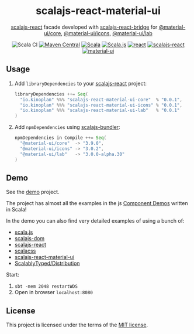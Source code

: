 <h1 align="center">scalajs-react-material-ui</h1>

<div align="center">

[scalajs-react](https://github.com/japgolly/scalajs-react) facade developed with [scalajs-react-bridge](https://github.com/payalabs/scalajs-react-bridge) for [@material-ui/core](https://github.com/mui-org/material-ui/tree/v3.x/packages/material-ui), [@material-ui/icons](https://github.com/mui-org/material-ui/tree/v3.x/packages/material-ui-icons), [@material-ui/lab](https://github.com/mui-org/material-ui/tree/v3.x/packages/material-ui-lab)

![Scala CI](https://github.com/kinoplan/scalajs-react-material-ui/workflows/Scala%20CI/badge.svg?branch=master)
[![Maven Central](https://img.shields.io/maven-central/v/io.kinoplan/scalajs-react-material-ui-core_sjs0.6_2.12.svg?label=Maven%20Central)](https://search.maven.org/search?q=g:%22io.kinoplan%22%20AND%20(a:%22scalajs-react-material-ui-core_sjs0.6_2.12%22%20OR%20a:%22scalajs-react-material-ui-icons_sjs0.6_2.12%22%20OR%20a:%22scalajs-react-material-ui-lab_sjs0.6_2.12%22))
[![Scala](https://img.shields.io/badge/Scala-2.12.10-red.svg?logo=Scala&logoColor=red)](https://www.scala-lang.org/)
[![Scala.js](https://img.shields.io/badge/Scala.js-0.6.32-orange.svg?logo=Scala&logoColor=orange)](https://www.scala-js.org/)
[![react](https://img.shields.io/badge/react-16.7.0-61DAFB.svg?logo=React)](https://ru.reactjs.org/)
[![scalajs-react](https://img.shields.io/static/v1?label=scalajs-react&message=1.6.0&color=blue)](https://github.com/japgolly/scalajs-react)
[![material-ui](https://img.shields.io/static/v1?label=material-ui&message=3.9.0&color=ff69b4)](https://v3.material-ui.com/)

</div>

## Usage
1. Add `libraryDependencies` to your [scalajs-react](https://github.com/japgolly/scalajs-react) project:

    ```scala
    libraryDependencies ++= Seq(
      "io.kinoplan" %%% "scalajs-react-material-ui-core"  % "0.0.1",
      "io.kinoplan" %%% "scalajs-react-material-ui-icons" % "0.0.1",
      "io.kinoplan" %%% "scalajs-react-material-ui-lab"   % "0.0.1"
    )
    ```

2. Add `npmDependencies` using [scalajs-bundler](https://scalacenter.github.io/scalajs-bundler/):

    ```scala
    npmDependencies in Compile ++= Seq(
      "@material-ui/core"  -> "3.9.0",
      "@material-ui/icons" -> "3.0.2",
      "@material-ui/lab"   -> "3.0.0-alpha.30"
    )
    ```

## Demo

See the [demo](/demo) project.

The project has almost all the examples in the js
[Component Demos](https://v3.material-ui.com/getting-started/installation/) written in Scala!

In the demo you can also find very detailed examples of using a bunch of: 

- [scala.js](http://scala-js.org)
- [scalajs-dom](http://scala-js.github.io/scala-js-dom/)
- [scalajs-react](https://github.com/japgolly/scalajs-react)
- [scalacss](https://github.com/japgolly/scalacss)
- [scalajs-react-material-ui](https://github.com/kinoplan/scalajs-react-material-ui)
- [ScalablyTyped/Distribution](https://github.com/ScalablyTyped/Distribution)

Start:
1. `sbt -mem 2048 restartWDS`
2. Open in browser `localhost:8080`

## License

This project is licensed under the terms of the [MIT license](/LICENSE).
